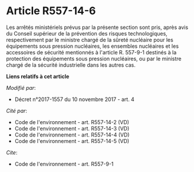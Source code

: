 # Article R557-14-6

Les arrêtés ministériels prévus par la présente section sont pris, après avis du Conseil supérieur de la prévention des
risques technologiques, respectivement par le ministre chargé de la sûreté nucléaire pour les équipements sous pression
nucléaires, les ensembles nucléaires et les accessoires de sécurité mentionnés à l'article R. 557-9-1 destinés à la
protection des équipements sous pression nucléaires, ou par le ministre chargé de la sécurité industrielle dans les autres
cas.

**Liens relatifs à cet article**

_Modifié par_:

  - Décret n°2017-1557 du 10 novembre 2017 - art. 4

_Cité par_:

  - Code de l'environnement - art. R557-14-2 (VD)
  - Code de l'environnement - art. R557-14-3 (VD)
  - Code de l'environnement - art. R557-14-4 (VD)
  - Code de l'environnement - art. R557-14-5 (VD)

_Cite_:

  - Code de l'environnement - art. R557-9-1
